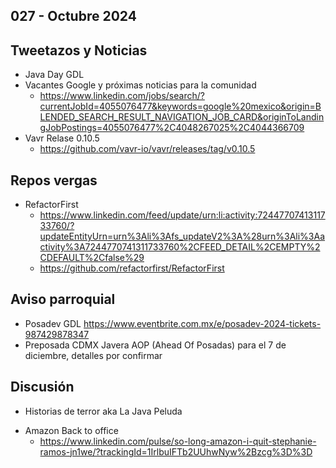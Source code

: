 027 - Octubre 2024
--


## Tweetazos y Noticias
* Java Day GDL
* Vacantes Google y próximas noticias para la comunidad
  * https://www.linkedin.com/jobs/search/?currentJobId=4055076477&keywords=google%20mexico&origin=BLENDED_SEARCH_RESULT_NAVIGATION_JOB_CARD&originToLandingJobPostings=4055076477%2C4048267025%2C4044366709
* Vavr Relase 0.10.5
  * https://github.com/vavr-io/vavr/releases/tag/v0.10.5

## Repos vergas
* RefactorFirst
  * https://www.linkedin.com/feed/update/urn:li:activity:7244770741311733760/?updateEntityUrn=urn%3Ali%3Afs_updateV2%3A%28urn%3Ali%3Aactivity%3A7244770741311733760%2CFEED_DETAIL%2CEMPTY%2CDEFAULT%2Cfalse%29
  * https://github.com/refactorfirst/RefactorFirst
 
## Aviso parroquial

* Posadev GDL https://www.eventbrite.com.mx/e/posadev-2024-tickets-987429878347 
* Preposada CDMX Javera AOP (Ahead Of Posadas) para el 7 de diciembre, detalles por confirmar

## Discusión
* Historias de terror aka La Java Peluda
- Amazon Back to office
  - https://www.linkedin.com/pulse/so-long-amazon-i-quit-stephanie-ramos-jn1we/?trackingId=1IrlbuIFTb2UUhwNyw%2Bzcg%3D%3D

